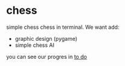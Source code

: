 # chess
simple chess chess in terminal. We want add:
- graphic design (pygame)
- simple chess AI

you can see our progres in <a href="https://github.com/OmikM/Chess/projects/1">to do</a>